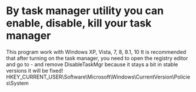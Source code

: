 # By task manager utility you can enable, disable, kill your task manager
This program work with Windows XP, Vista, 7, 8, 8.1, 10
It is recommended that after turning on the task manager, you need to open the registry editor and go to - and remove DisableTaskMgr because it stays a bit in stable versions it will be fixed! HKEY_CURRENT_USER\Software\Microsoft\Windows\CurrentVersion\Policies\System
